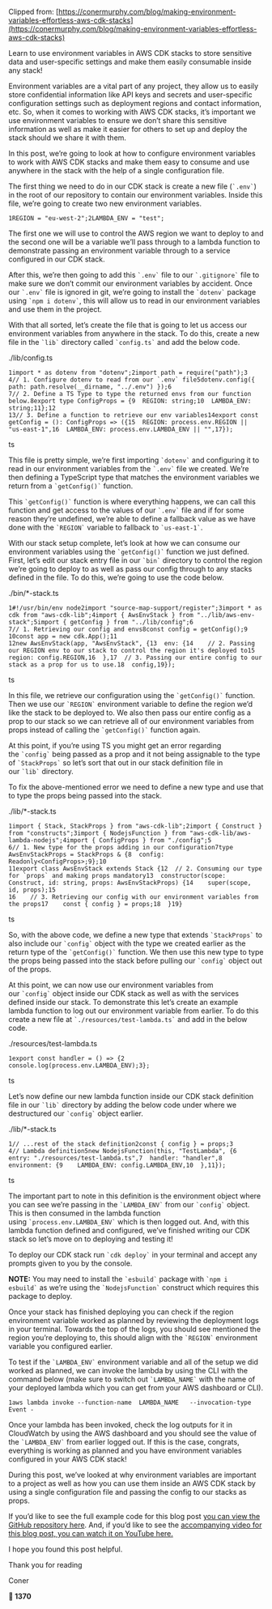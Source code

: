   

Clipped from: [https://conermurphy.com/blog/making-environment-variables-effortless-aws-cdk-stacks](https://conermurphy.com/blog/making-environment-variables-effortless-aws-cdk-stacks)

Learn to use environment variables in AWS CDK stacks to store sensitive data and user-specific settings and make them easily consumable inside any stack!

Environment variables are a vital part of any project, they allow us to easily store confidential information like API keys and secrets and user-specific configuration settings such as deployment regions and contact information, etc. So, when it comes to working with AWS CDK stacks, it’s important we use environment variables to ensure we don’t share this sensitive information as well as make it easier for others to set up and deploy the stack should we share it with them.

In this post, we’re going to look at how to configure environment variables to work with AWS CDK stacks and make them easy to consume and use anywhere in the stack with the help of a single configuration file.

The first thing we need to do in our CDK stack is create a new file (`` `.env` ``) in the root of our repository to contain our environment variables. Inside this file, we’re going to create two new environment variables.

```
1REGION = "eu-west-2";2LAMBDA_ENV = "test";
```

The first one we will use to control the AWS region we want to deploy to and the second one will be a variable we’ll pass through to a lambda function to demonstrate passing an environment variable through to a service configured in our CDK stack.

After this, we’re then going to add this `` `.env` `` file to our `` `.gitignore` `` file to make sure we don’t commit our environment variables by accident. Once our `` `.env` `` file is ignored in git, we’re going to install the `` `dotenv` `` package using `` `npm i dotenv` ``, this will allow us to read in our environment variables and use them in the project.

With that all sorted, let’s create the file that is going to let us access our environment variables from anywhere in the stack. To do this, create a new file in the `` `lib` `` directory called `` `config.ts` `` and add the below code.

./lib/config.ts

```
1import * as dotenv from "dotenv";2import path = require("path");3
4// 1. Configure dotenv to read from our `.env` file5dotenv.config({ path: path.resolve(__dirname, "../.env") });6
7// 2. Define a TS Type to type the returned envs from our function below.8export type ConfigProps = {9  REGION: string;10  LAMBDA_ENV: string;11};12
13// 3. Define a function to retrieve our env variables14export const getConfig = (): ConfigProps => ({15  REGION: process.env.REGION || "us-east-1",16  LAMBDA_ENV: process.env.LAMBDA_ENV || "",17});
```

ts

This file is pretty simple, we’re first importing `` `dotenv` `` and configuring it to read in our environment variables from the `` `.env` `` file we created. We’re then defining a TypeScript type that matches the environment variables we return from a `` `getConfig()` `` function.

This `` `getConfig()` `` function is where everything happens, we can call this function and get access to the values of our `` `.env` `` file and if for some reason they’re undefined, we’re able to define a fallback value as we have done with the `` `REGION` `` variable to fallback to `` `us-east-1` ``.

With our stack setup complete, let’s look at how we can consume our environment variables using the `` `getConfig()` `` function we just defined. First, let’s edit our stack entry file in our `` `bin` `` directory to control the region we’re going to deploy to as well as pass our config through to any stacks defined in the file. To do this, we’re going to use the code below.

./bin/*-stack.ts

```
1#!/usr/bin/env node2import "source-map-support/register";3import * as cdk from "aws-cdk-lib";4import { AwsEnvStack } from "../lib/aws-env-stack";5import { getConfig } from "../lib/config";6
7// 1. Retrieving our config and envs8const config = getConfig();9
10const app = new cdk.App();11
12new AwsEnvStack(app, "AwsEnvStack", {13  env: {14    // 2. Passing our REGION env to our stack to control the region it's deployed to15    region: config.REGION,16  },17  // 3. Passing our entire config to our stack as a prop for us to use.18  config,19});
```

ts

In this file, we retrieve our configuration using the `` `getConfig()` `` function. Then we use our `` `REGION` `` environment variable to define the region we’d like the stack to be deployed to. We also then pass our entire config as a prop to our stack so we can retrieve all of our environment variables from props instead of calling the `` `getConfig()` `` function again.

At this point, if you’re using TS you might get an error regarding the `` `config` `` being passed as a prop and it not being assignable to the type of `` `StackProps` `` so let’s sort that out in our stack definition file in our `` `lib` `` directory.

To fix the above-mentioned error we need to define a new type and use that to type the props being passed into the stack.

./lib/*-stack.ts

```
1import { Stack, StackProps } from "aws-cdk-lib";2import { Construct } from "constructs";3import { NodejsFunction } from "aws-cdk-lib/aws-lambda-nodejs";4import { ConfigProps } from "./config";5
6// 1. New type for the props adding in our configuration7type AwsEnvStackProps = StackProps & {8  config: Readonly<ConfigProps>;9};10
11export class AwsEnvStack extends Stack {12  // 2. Consuming our type for `props` and making props mandatory13  constructor(scope: Construct, id: string, props: AwsEnvStackProps) {14    super(scope, id, props);15
16    // 3. Retrieving our config with our environment variables from the props17    const { config } = props;18  }19}
```

ts

So, with the above code, we define a new type that extends `` `StackProps` `` to also include our `` `config` `` object with the type we created earlier as the return type of the `` `getConfig()` `` function. We then use this new type to type the props being passed into the stack before pulling our `` `config` `` object out of the props.

At this point, we can now use our environment variables from our `` `config` `` object inside our CDK stack as well as with the services defined inside our stack. To demonstrate this let’s create an example lambda function to log out our environment variable from earlier. To do this create a new file at `` `./resources/test-lambda.ts` `` and add in the below code.

./resources/test-lambda.ts

```
1export const handler = () => {2  console.log(process.env.LAMBDA_ENV);3};
```

ts

Let’s now define our new lambda function inside our CDK stack definition file in our `` `lib` `` directory by adding the below code under where we destructured our `` `config` `` object earlier.

./lib/*-stack.ts

```
1// ...rest of the stack definition2const { config } = props;3
4// Lambda definition5new NodejsFunction(this, "TestLambda", {6  entry: "./resources/test-lambda.ts",7  handler: "handler",8  environment: {9    LAMBDA_ENV: config.LAMBDA_ENV,10  },11});
```

ts

The important part to note in this definition is the environment object where you can see we’re passing in the `` `LAMBDA_ENV` `` from our `` `config` `` object. This is then consumed in the lambda function using `` `process.env.LAMBDA_ENV` `` which is then logged out. And, with this lambda function defined and configured, we’ve finished writing our CDK stack so let’s move on to deploying and testing it!

To deploy our CDK stack run `` `cdk deploy` `` in your terminal and accept any prompts given to you by the console.

**NOTE:** You may need to install the `` `esbuild` `` package with `` `npm i esbuild` `` as we’re using the `` `NodejsFunction` `` construct which requires this package to deploy.

Once your stack has finished deploying you can check if the region environment variable worked as planned by reviewing the deployment logs in your terminal. Towards the top of the logs, you should see mentioned the region you’re deploying to, this should align with the `` `REGION` `` environment variable you configured earlier.

To test if the `` `LAMBDA_ENV` `` environment variable and all of the setup we did worked as planned, we can invoke the lambda by using the CLI with the command below (make sure to switch out `` `LAMBDA_NAME` `` with the name of your deployed lambda which you can get from your AWS dashboard or CLI).

```
1aws lambda invoke --function-name  LAMBDA_NAME   --invocation-type Event -
```

Once your lambda has been invoked, check the log outputs for it in CloudWatch by using the AWS dashboard and you should see the value of the `` `LAMBDA_ENV` `` from earlier logged out. If this is the case, congrats, everything is working as planned and you have environment variables configured in your AWS CDK stack!

During this post, we’ve looked at why environment variables are important to a project as well as how you can use them inside an AWS CDK stack by using a single configuration file and passing the config to our stacks as props.

If you’d like to see the full example code for this blog post [you can view the GitHub repository here](https://github.com/conermurphy/cdk-tutorials/tree/main/stack-envs). And, if you’d like to see the [accompanying video for this blog post, you can watch it on YouTube here.](https://youtu.be/yJ74jWIH3rc)

I hope you found this post helpful.

Thank you for reading

Coner

**👥 1370**